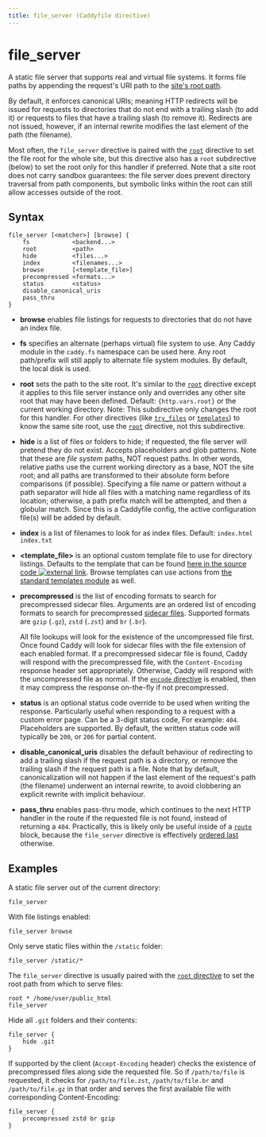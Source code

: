 ```yaml
---
title: file_server (Caddyfile directive)
---
```


# file_server

A static file server that supports real and virtual file systems. It forms file paths by appending the request's URI path to the [site's root path](/docs/caddyfile/directives/root).

By default, it enforces canonical URIs; meaning HTTP redirects will be issued for requests to directories that do not end with a trailing slash (to add it) or requests to files that have a trailing slash (to remove it). Redirects are not issued, however, if an internal rewrite modifies the last element of the path (the filename).

Most often, the `file_server` directive is paired with the [`root`](/docs/caddyfile/directives/root) directive to set the file root for the whole site, but this directive also has a `root` subdirective (below) to set the root only for this handler if preferred. Note that a site root does not carry sandbox guarantees: the file server does prevent directory traversal from path components, but symbolic links within the root can still allow accesses outside of the root.

## Syntax

```caddy-d
file_server [<matcher>] [browse] {
	fs            <backend...>
	root          <path>
	hide          <files...>
	index         <filenames...>
	browse        [<template_file>]
	precompressed <formats...>
	status        <status>
	disable_canonical_uris
	pass_thru
}
```

- **browse** enables file listings for requests to directories that do not have an index file.
- **fs** specifies an alternate (perhaps virtual) file system to use. Any Caddy module in the `caddy.fs` namespace can be used here. Any root path/prefix will still apply to alternate file system modules. By default, the local disk is used.
- **root** sets the path to the site root. It's similar to the [`root`](/docs/caddyfile/directives/root) directive except it applies to this file server instance only and overrides any other site root that may have been defined. Default: `{http.vars.root}` or the current working directory. Note: This subdirective only changes the root for this handler. For other directives (like [`try_files`](/docs/caddyfile/directives/try_files) or [`templates`](/docs/caddyfile/directives/templates)) to know the same site root, use the [`root`](/docs/caddyfile/directives/root) directive, not this subdirective.
- **hide** is a list of files or folders to hide; if requested, the file server will pretend they do not exist. Accepts placeholders and glob patterns. Note that these are _file system_ paths, NOT request paths. In other words, relative paths use the current working directory as a base, NOT the site root; and all paths are transformed to their absolute form before comparisons (if possible). Specifying a file name or pattern without a path separator will hide all files with a matching name regardless of its location; otherwise, a path prefix match will be attempted, and then a globular match. Since this is a Caddyfile config, the active configuration file(s) will be added by default.
- **index** is a list of filenames to look for as index files. Default: `index.html index.txt`
- **<template_file>** is an optional custom template file to use for directory listings. Defaults to the template that can be found [here in the source code ![external link](/resources/images/external-link.svg)](https://github.com/caddyserver/caddy/blob/master/modules/caddyhttp/fileserver/browse.html). Browse templates can use actions from [the standard templates module](/docs/modules/http.handlers.templates#docs) as well.
- **precompressed** is the list of encoding formats to search for precompressed sidecar files. Arguments are an ordered list of encoding formats to search for precompressed [sidecar files](https://en.wikipedia.org/wiki/Sidecar_file). Supported formats are `gzip` (`.gz`), `zstd` (`.zst`) and `br` (`.br`).

  All file lookups will look for the existence of the uncompressed file first. Once found Caddy will look for sidecar files with the file extension of each enabled format. If a precompressed sidecar file is found, Caddy will respond with the precompressed file, with the `Content-Encoding` response header set appropriately. Otherwise, Caddy will respond with the uncompressed file as normal. If the [`encode` directive](/docs/caddyfile/directives/encode) is enabled, then it may compress the response on-the-fly if not precompressed.
- **status** is an optional status code override to be used when writing the response. Particularly useful when responding to a request with a custom error page. Can be a 3-digit status code, For example: `404`. Placeholders are supported. By default, the written status code will typically be `200`, or `206` for partial content.
- **disable_canonical_uris** disables the default behaviour of redirecting to add a trailing slash if the request path is a directory, or remove the trailing slash if the request path is a file. Note that by default, canonicalization will not happen if the last element of the request's path (the filename) underwent an internal rewrite, to avoid clobbering an explicit rewrite with implicit behaviour.
- **pass_thru** enables pass-thru mode, which continues to the next HTTP handler in the route if the requested file is not found, instead of returning a `404`. Practically, this is likely only be useful inside of a [`route`](/docs/caddyfile/directives/route) block, because the `file_server` directive is effectively [ordered last](/docs/caddyfile/directives#directive-order) otherwise.

## Examples

A static file server out of the current directory:

```caddy-d
file_server
```

With file listings enabled:

```caddy-d
file_server browse
```

Only serve static files within the `/static` folder:

```caddy-d
file_server /static/*
```

The `file_server` directive is usually paired with the [`root` directive](/docs/caddyfile/directives/root) to set the root path from which to serve files:

```caddy-d
root * /home/user/public_html
file_server
```

Hide all `.git` folders and their contents:

```caddy-d
file_server {
	hide .git
}
```

If supported by the client (`Accept-Encoding` header) checks the existence of precompressed files along side the requested file. So if `/path/to/file` is requested, it checks for `/path/to/file.zst`, `/path/to/file.br` and `/path/to/file.gz` in that order and serves the first available file with corresponding Content-Encoding:

```caddy-d
file_server {
	precompressed zstd br gzip
}
```
